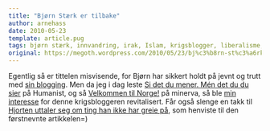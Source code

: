 ```yaml
---
title: "Bjørn Stærk er tilbake"
author: arnehass
date: 2010-05-23
template: article.pug
tags: bjørn stærk, innvandring, irak, Islam, krigsblogger, liberalisme, multikulturell, usa
original: https://megoth.wordpress.com/2010/05/23/bj%c3%b8rn-st%c3%a6rk-er-tilbake/
---
```


<p>Egentlig så er tittelen misvisende, for Bjørn har sikkert holdt på jevnt og trutt med <a href="http://max256.bearstrong.net/">sin blogging</a>. Men da jeg i dag leste <a href="http://humanist.no/si_det_du_mener.html">Si det du mener. Mén det du du sier</a> på Humanist, og så <a href="http://www.minerva.as/2010/03/10/velkommen-til-norge/">Velkommen til Norge!</a> på minerva, så ble <a href="http://megoth.wordpress.com/?s=bj%C3%B8rn+st%C3%A6rk">min interesse</a> for denne krigsbloggeren revitalisert. Får også slenge en takk til <a href="http://hjorthen.org/?p=10036">Hjorten uttaler seg om ting han ikke har greie på</a>, som henviste til den førstnevnte artikkelen=)</p>
